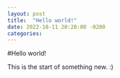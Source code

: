 ```yaml
---
layout: post
title:  "Hello world!"
date: 2022-10-11 20:20:00 -0200
categories: 
---
```


#Hello world!

This is the start of something new. :)

